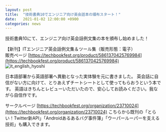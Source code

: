 ```yaml
---
layout: post
title:  "技術書典10でエンジニア向け英会話本の頒布スタート！"
date:   2021-01-02 12:00:00 +0900
categories: news
---
```


技術書典10にて、エンジニア向け英会話例文集の本を頒布し始めました！

【新刊】ITエンジニア英会話例文集＆ツール集（販売形態：電子）  
販売ページ [https://techbookfest.org/product/5861370425769984](https://techbookfest.org/product/5861370425769984)  
![it_english_hyoshi](http://wirohakaruta.github.io/img/it_english_hyoshi.png)  

日本語部署から英語部署へ異動となった実体験を元に書きました。
英会話に自信がない方に向けて、とりあえずチートシートとして使ってもらおうという本です。
英語はきちんとレビューいただいたので、安心してお読みください。我ながら自信作です。

サークルページ [https://techbookfest.org/organization/23710024](https://techbookfest.org/organization/23710024)
こちらから既刊の「とらい！Twitter新API」「Androidあるあるバグ事件簿」「ウーパールーパーを支える技術」も購入できます。
